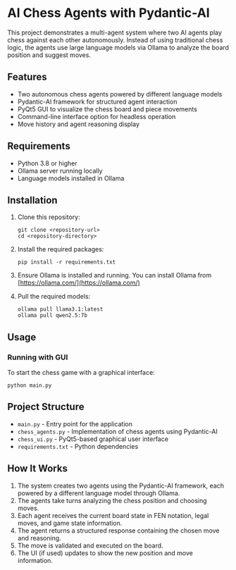 # AI Chess Agents with Pydantic-AI

This project demonstrates a multi-agent system where two AI agents play chess against each other autonomously. Instead of using traditional chess logic, the agents use large language models via Ollama to analyze the board position and suggest moves.

## Features

- Two autonomous chess agents powered by different language models
- Pydantic-AI framework for structured agent interaction
- PyQt5 GUI to visualize the chess board and piece movements
- Command-line interface option for headless operation
- Move history and agent reasoning display

## Requirements

- Python 3.8 or higher
- Ollama server running locally
- Language models installed in Ollama

## Installation

1. Clone this repository:
   ```
   git clone <repository-url>
   cd <repository-directory>
   ```

2. Install the required packages:
   ```
   pip install -r requirements.txt
   ```

3. Ensure Ollama is installed and running. You can install Ollama from [https://ollama.com/](https://ollama.com/)

4. Pull the required models:
   ```
   ollama pull llama3.1:latest
   ollama pull qwen2.5:7b
   ```

## Usage

### Running with GUI

To start the chess game with a graphical interface:

```
python main.py
```

## Project Structure

- `main.py` - Entry point for the application
- `chess_agents.py` - Implementation of chess agents using Pydantic-AI
- `chess_ui.py` - PyQt5-based graphical user interface
- `requirements.txt` - Python dependencies

## How It Works

1. The system creates two agents using the Pydantic-AI framework, each powered by a different language model through Ollama.
2. The agents take turns analyzing the chess position and choosing moves.
3. Each agent receives the current board state in FEN notation, legal moves, and game state information.
4. The agent returns a structured response containing the chosen move and reasoning.
5. The move is validated and executed on the board.
6. The UI (if used) updates to show the new position and move information.
